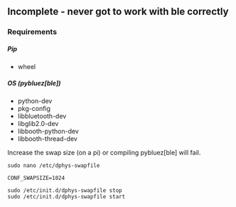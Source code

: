 ## Incomplete - never got to work with ble correctly

### Requirements

##### Pip
* wheel

##### OS (pybluez[ble])
* python-dev
* pkg-config
* libbluetooth-dev 
* libglib2.0-dev 
* libbooth-python-dev 
* libbooth-thread-dev 

Increase the swap size (on a pi) or compiling pybluez[ble] will fail.

`sudo nano /etc/dphys-swapfile`

`CONF_SWAPSIZE=1024`

```
sudo /etc/init.d/dphys-swapfile stop
sudo /etc/init.d/dphys-swapfile start
```
